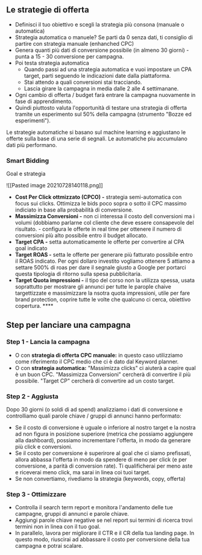 ## Le strategie di offerta

-   Definisci il tuo obiettivo e scegli la strategia più consona (manuale o automatica)
-   Strategia automatica o manuele? Se parti da 0 senza dati, ti consiglio di partire con strategia manuale (enhanched CPC)
-   Genera quanti più dati di conversione possibile (in almeno 30 giorni) - punta a 15 - 30 conversione per campagna.
-   Poi testa strategia automatica
    -   Quando passi ad una strategia automatica e vuoi impostare un CPA target, parti seguendo le indicazioni date dalla piattaforma.
    -   Stai attendo a quali conversioni stai tracciando.
    -   Lascia girare la campagna in media dalle 2 alle 4 settimanane.
-   Ogni cambio di offerta / budget farà entrare la campagna nuovamente in fase di apprendimento.
-   Quindi piuttosto valuta l'opportunità di testare una strategia di offerta tramite un esperimento sul 50% della campagna (strumento "Bozze ed esperimenti").

Le strategie automatiche si basano sul machine learning e aggiustano le offerte sulla base di una serie di segnali. Le automatiche piu accumulano dati più performano.

### **Smart Bidding**

Goal e strategia

![[Pasted image 20210728140118.png]]

-   **Cost Per Click ottmizzato (CPCO) -** strategia semi-automatica con focus sui clicks. Ottimizza le bids poco sopra o sotto il CPC massimo indiciato in base alla probabilità di conversione.
-   **Massimizza Conversioni -** non ci interessa il costo dell conversioni ma i volumi (dobbiamo parlarne col cliente che deve essere consapevole del risultato. - configura le offerte in real time per ottenere il numero di conversioni più alto possibile entro il budget allocato.
-   **Target CPA -** setta automaticamente le offerte per convertire al CPA goal indicato
-   **Target ROAS -** setta le offerte per generare più fatturato possibile entro il ROAS indicato. Per ogni dollaro investito vogliamo ottenere 5 attiamo a settare 500% di roas per dare il segnale giusto a Google per portarci questa tipologia di ritorno sulla spesa pubblicitaria.
-   **Target Quota impressioni -** il tipo del corso non la utilizza spessa, usata soprattutto per mostrare gli annunci per tutte le parople chaive targettizzate e massimizzare la nsotra quota impressioni, utile per fare brand protection, coprire tutte le volte che qualcuno ci cerca, obiettivo copertura. ****

## Step per lanciare una campagna

### Step 1 - Lancia la campagna

-   O con **strategia di offerta CPC manuale:** in questo caso utilizziamo come riferimento il CPC medio che ci è dato dal Keyword planner.
-   O con **strategia automatica:** "Massimizza clicks" ci aiuterà a capire qual è un buon CPC. "Massimizza Conversioni" cercherà di convertire il più possibile. "Target CP" cercherà di convertire ad un costo target.

### Step 2 - Aggiusta

Dopo 30 giorni (o soldi di ad spend) analizziamo i dati di conversione e controlliamo quali parole chiave / gruppi di annunci hanno performato:

-   Se il costo di conversione è uguale o inferiore al nostro target e la nostra ad non figura in posizione superiore (metrica che possiamo aggiungere alla dashboard), possiamo incrementare l'offerta, in modo da generare più click e conversioni.
-   Se il costo per conversione è superirore al goal che ci siamo prefissati, allora abbassa l'offerta in modo da spendere di meno per click (e per conversione, a parità di conversion rate). Ti qualificherai per meno aste e riceverai meno click, ma sarai in linea coi tuoi target.
-   Se non convertiamo, rivediamo la strategia (keywords, copy, offerta)

### Step 3 - Ottimizzare

-   Controlla il search term report e monitora l'andamento delle tue campagne, gruppi di annunci e parole chiave.
-   Aggiungi parole chiave negative se nel report sui termini di ricerca trovi termini non in linea con il tuo goal.
-   In parallelo, lavora per migliorare il CTR e il CR della tua landing page. In questo modo, riuscirai ad abbassare il costo per conversione della tua campagna e potrai scalare.